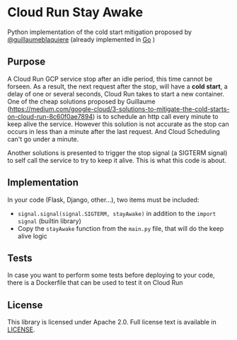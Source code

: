 # Cloud Run Stay Awake
Python implementation of the cold start mitigation proposed by [@guillaumeblaquiere](https://github.com/guillaumeblaquiere) (already implemented in [Go](https://github.com/guillaumeblaquiere/cloudrun-sigterm-selfcall) )

## Purpose
A Cloud Run GCP service stop after an idle period, this time cannot be forseen.
As a result, the next request after the stop, will have a **cold start**, a delay of one or several seconds, Cloud Run takes to start a new container.
One of the cheap solutions proposed by Guillaume (https://medium.com/google-cloud/3-solutions-to-mitigate-the-cold-starts-on-cloud-run-8c60f0ae7894) is to schedule an http call every minute to keep alive the service. However this solution is not accurate as the stop can occurs in less than a minute after the last request. And Cloud Scheduling can't go under a minute.

Another solutions is presented to trigger the stop signal (a SIGTERM signal) to self call the service to try to keep it alive. This is what this code is about.

## Implementation
In your code (Flask, Django, other...), two items must be included:
- `signal.signal(signal.SIGTERM, stayAwake)` in addition to the `import signal` (builtin library)
- Copy the `stayAwake` function from the `main.py` file, that will do the keep alive logic

## Tests
In case you want to perform some tests before deploying to your code, there is a Dockerfile that can be used to test it on Cloud Run

## License

This library is licensed under Apache 2.0. Full license text is available in
[LICENSE](https://github.com/Resousse/cloudrun-stay-awake/tree/main/LICENSE).